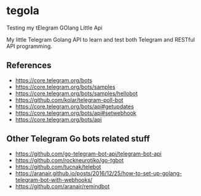 # tegola
Testing my tElegram GOlang Little Api

My little Telegram Golang API to learn and test both Telegram and RESTful API programming.

## References

* https://core.telegram.org/bots
* https://core.telegram.org/bots/samples
* https://core.telegram.org/bots/samples/hellobot
* https://github.com/kolar/telegram-poll-bot
* https://core.telegram.org/bots/api#getupdates
* https://core.telegram.org/bots/api#setwebhook
* https://core.telegram.org/bots/api

## Other Telegram Go bots related stuff

* https://github.com/go-telegram-bot-api/telegram-bot-api
* https://github.com/rockneurotiko/go-tgbot
* https://github.com/tucnak/telebot
* https://aranair.github.io/posts/2016/12/25/how-to-set-up-golang-telegram-bot-with-webhooks/
* https://github.com/aranair/remindbot
